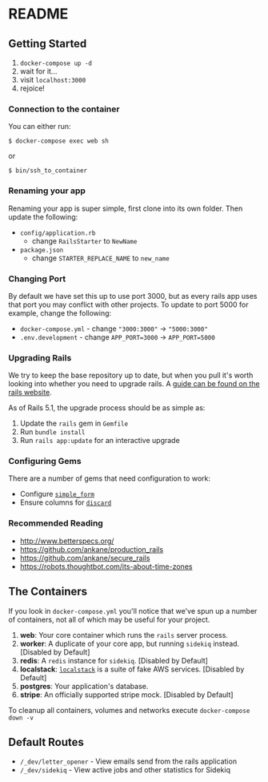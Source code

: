 # README

## Getting Started

1. `docker-compose up -d`
2. wait for it...
3. visit `localhost:3000`
4. rejoice!

### Connection to the container

You can either run:

```
$ docker-compose exec web sh
```

or

```
$ bin/ssh_to_container
```

### Renaming your app

Renaming your app is super simple, first clone into its own folder. Then update the following:

* `config/application.rb`
  * change `RailsStarter` to `NewName`
* `package.json`
  * change `STARTER_REPLACE_NAME` to `new_name`

### Changing Port

By default we have set this up to use port 3000, but as every rails app uses that port you may conflict with other projects. To update to port 5000 for example, change the following:

* `docker-compose.yml` - change `"3000:3000"` -> `"5000:3000"`
* `.env.development` - change `APP_PORT=3000` -> `APP_PORT=5000`

### Upgrading Rails

We try to keep the base repository up to date, but when you pull it's worth looking into whether you need to upgrade rails. A [guide can be found on the rails website](http://guides.rubyonrails.org/upgrading_ruby_on_rails.html).

As of Rails 5.1, the upgrade process should be as simple as:

1. Update the `rails` gem in `Gemfile`
2. Run `bundle install`
3. Run `rails app:update` for an interactive upgrade

### Configuring Gems

There are a number of gems that need configuration to work:

- Configure [`simple_form`](https://github.com/plataformatec/simple_form)
- Ensure columns for [`discard`](https://github.com/jhawthorn/discard)

### Recommended Reading

- http://www.betterspecs.org/
- https://github.com/ankane/production_rails
- https://github.com/ankane/secure_rails
- https://robots.thoughtbot.com/its-about-time-zones

## The Containers

If you look in `docker-compose.yml` you'll notice that we've spun up a number of containers, not all of which may be useful for your project.

1. **web**: Your core container which runs the `rails` server process.
2. **worker**: A duplicate of your core app, but running `sidekiq` instead. [Disabled by Default]
3. **redis**: A `redis` instance for `sidekiq`. [Disabled by Default]
4. **localstack**: [`localstack`](https://github.com/localstack/localstack) is a suite of fake AWS services. [Disabled by Default]
5. **postgres**: Your application's database.
6. **stripe**: An officially supported stripe mock. [Disabled by Default]

To cleanup all containers, volumes and networks execute `docker-compose down -v`

## Default Routes
* `/_dev/letter_opener` - View emails send from the rails application
* `/_dev/sidekiq` - View active jobs and other statistics for Sidekiq
